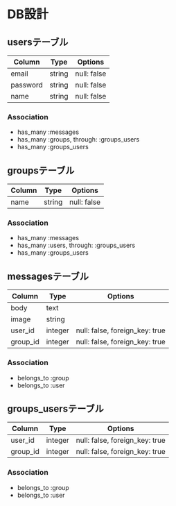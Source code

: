 # DB設計

## usersテーブル
|Column|Type|Options|
|------|----|-------|
|email|string|null: false|
|password|string|null: false|
|name|string|null: false|
### Association
- has_many :messages
- has_many :groups, through: :groups_users
- has_many :groups_users

## groupsテーブル
|Column|Type|Options|
|------|----|-------|
|name|string|null: false|
### Association
- has_many :messages
- has_many :users, through: :groups_users
- has_many :groups_users

## messagesテーブル
|Column|Type|Options|
|------|----|-------|
|body|text||
|image|string||
|user_id|integer|null: false, foreign_key: true|
|group_id|integer|null: false, foreign_key: true|
### Association
- belongs_to :group
- belongs_to :user

## groups_usersテーブル
|Column|Type|Options|
|------|----|-------|
|user_id|integer|null: false, foreign_key: true|
|group_id|integer|null: false, foreign_key: true|
### Association
- belongs_to :group
- belongs_to :user
